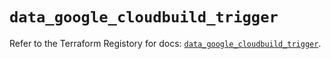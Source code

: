 # `data_google_cloudbuild_trigger`

Refer to the Terraform Registory for docs: [`data_google_cloudbuild_trigger`](https://registry.terraform.io/providers/hashicorp/google/5.0.0/docs/data-sources/cloudbuild_trigger).
